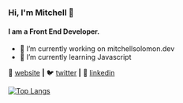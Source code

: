 
### Hi, I'm Mitchell 👋
#### I am a Front End Developer.

- 🔭 I’m currently working on mitchellsolomon.dev
- 🌱 I’m currently learning Javascript

🏡 [website] **|** 
🐦 [twitter] **|** 
👔 [linkedin]

[website]: https://mitchellsolomon.dev
[mitchellsolomon.dev]: https://mitchellsolomon.dev
[twitter]: https://twitter.com/rmsolomon_
[linkedin]: https://www.linkedin.com/in/mitchell-solomon-2894b4a4/

[![Top Langs](https://github-readme-stats.vercel.app/api/top-langs/?username=rmsolomon)](https://github.com/anuraghazra/github-readme-stats)


<!--

### Hi, I'm Mitchell 👋


- 🔭 I’m currently working on [mitchellsolomon.dev]
- 🌱 I’m currently learning Javascript

🏡 [website] **|** 
🐦 [twitter] **|** 
👔 [linkedin]

[website]: https://mitchellsolomon.dev
[mitchellsolomon.dev]: https://mitchellsolomon.dev
[twitter]: https://twitter.com/rmsolomon_
[linkedin]: https://www.linkedin.com/in/mitchell-solomon-2894b4a4/

**rmsolomon/rmsolomon** is a ✨ _special_ ✨ repository because its `README.md` (this file) appears on your GitHub profile.

Here are some ideas to get you started:

- 🔭 I’m currently working on ...
- 🌱 I’m currently learning ...
- 👯 I’m looking to collaborate on ...
- 🤔 I’m looking for help with ...
- 💬 Ask me about ...
- 📫 How to reach me: ...
- 😄 Pronouns: ...
- ⚡ Fun fact: ...
-->
